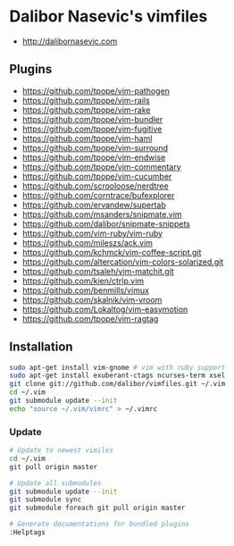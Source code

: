 # Dalibor Nasevic's vimfiles

* http://dalibornasevic.com

## Plugins

* https://github.com/tpope/vim-pathogen
* https://github.com/tpope/vim-rails
* https://github.com/tpope/vim-rake
* https://github.com/tpope/vim-bundler
* https://github.com/tpope/vim-fugitive
* https://github.com/tpope/vim-haml
* https://github.com/tpope/vim-surround
* https://github.com/tpope/vim-endwise
* https://github.com/tpope/vim-commentary
* https://github.com/tpope/vim-cucumber
* https://github.com/scrooloose/nerdtree
* https://github.com/corntrace/bufexplorer
* https://github.com/ervandew/supertab
* https://github.com/msanders/snipmate.vim
* https://github.com/dalibor/snipmate-snippets
* https://github.com/vim-ruby/vim-ruby
* https://github.com/mileszs/ack.vim
* https://github.com/kchmck/vim-coffee-script.git
* https://github.com/altercation/vim-colors-solarized.git
* https://github.com/tsaleh/vim-matchit.git
* https://github.com/kien/ctrlp.vim
* https://github.com/benmills/vimux
* https://github.com/skalnik/vim-vroom
* https://github.com/Lokaltog/vim-easymotion
* https://github.com/tpope/vim-ragtag

## Installation

```sh
sudo apt-get install vim-gnome # vim with ruby support
sudo apt-get install exuberant-ctags ncurses-term xsel
git clone git://github.com/dalibor/vimfiles.git ~/.vim
cd ~/.vim
git submodule update --init
echo "source ~/.vim/vimrc" > ~/.vimrc
```

### Update

```sh
# Update to newest vimiles
cd ~/.vim
git pull origin master

# Update all submodules
git submodule update --init
git submodule sync
git submodule foreach git pull origin master

# Generate documentations for bundled plugins
:Helptags
```
